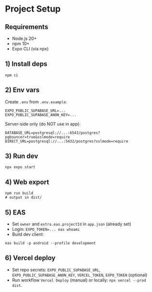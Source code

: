 # Project Setup

## Requirements
- Node.js 20+
- npm 10+
- Expo CLI (via npx)

## 1) Install deps
```
npm ci
```

## 2) Env vars
Create `.env` from `.env.example`:
```
EXPO_PUBLIC_SUPABASE_URL=...
EXPO_PUBLIC_SUPABASE_ANON_KEY=...
```
Server-side only (do NOT use in app):
```
DATABASE_URL=postgresql://...:6543/postgres?pgbouncer=true&sslmode=require
DIRECT_URL=postgresql://...:5432/postgres?sslmode=require
```

## 3) Run dev
```
npx expo start
```

## 4) Web export
```
npm run build
# output in dist/
```

## 5) EAS
- Set `owner` and `extra.eas.projectId` in `app.json` (already set)
- Login: `EXPO_TOKEN=... eas whoami`
- Build dev client:
```
eas build -p android --profile development
```

## 6) Vercel deploy
- Set repo secrets: `EXPO_PUBLIC_SUPABASE_URL`, `EXPO_PUBLIC_SUPABASE_ANON_KEY`, `VERCEL_TOKEN`, `EXPO_TOKEN` (optional)
- Run workflow `Vercel Deploy` (manual) or locally: `npx vercel --prod dist`.